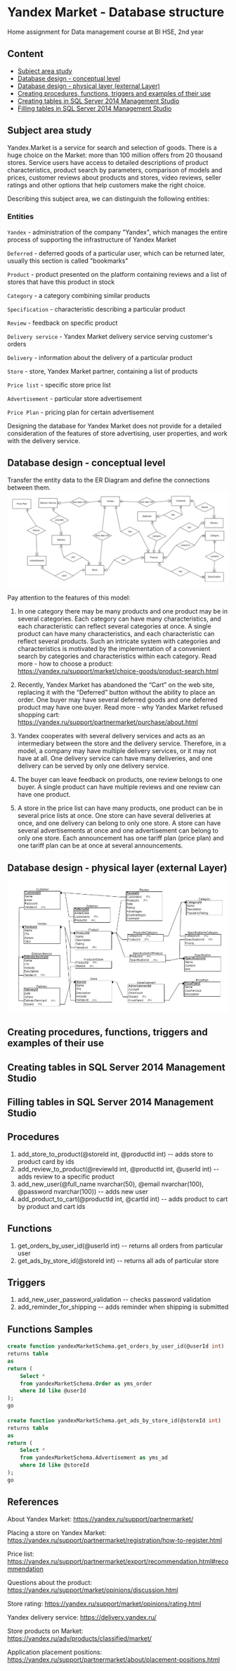 # Yandex Market - Database structure
Home assignment for Data management course at BI HSE, 2nd year

## Content
* [Subject area study](#subject_area)
* [Database design - conceptual level](#database_concept)
* [Database design - physical layer (external Layer)](#)
* [Creating procedures, functions, triggers and examples of their use](#)
* [Creating tables in SQL Server 2014 Management Studio](#)
* [Filling tables in SQL Server 2014 Management Studio](#)

<a name="subject_area"></a>
## Subject area study
Yandex.Market is a service for search and selection of goods. There is a huge choice on the Market: more than 100 million offers from 20 thousand stores.
Service users have access to detailed descriptions of product characteristics, product search by parameters, comparison of models and prices, customer reviews about products and stores, video reviews, seller ratings and other options that help customers make the right choice.

Describing this subject area, we can distinguish the following entities:

### Entities
`Yandex` - administration of the company "Yandex", which manages the entire process of supporting the infrastructure of Yandex Market

`Deferred` - deferred goods of a particular user, which can be returned later, usually this section is called "bookmarks"

`Product` - product presented on the platform containing reviews and a list of stores that have this product in stock

`Category` - a category combining similar products

`Specification` - characteristic describing a particular product

`Review` - feedback on specific product

`Delivery service` - Yandex Market delivery service serving customer's orders

`Delivery` - information about the delivery of a particular product

`Store` - store, Yandex Market partner, containing a list of products

`Price list` - specific store price list

`Advertisement` - particular store advertisement

`Price Plan` - pricing plan for certain advertisement

Designing the database for Yandex Market does not provide for a detailed consideration of the features of store advertising, user properties, and work with the delivery service.


<a name="database_concept"></a>
## Database design - conceptual level

Transfer the entity data to the ER Diagram and define the connections between them.
![yandex_market_conceptual_level](https://github.com/AndreyVolkovBI/SQL_Projects/blob/master/conceptual_level.png)

Pay attention to the features of this model:
1. In one category there may be many products and one product may be in several categories. Each category can have many characteristics, and each characteristic can reflect several categories at once. A single product can have many characteristics, and each characteristic can reflect several products. Such an intricate system with categories and characteristics is motivated by the implementation of a convenient search by categories and characteristics within each category. Read more - how to choose a product: https://yandex.ru/support/market/choice-goods/product-search.html

2. Recently, Yandex Market has abandoned the “Cart” on the web site, replacing it with the “Deferred” button without the ability to place an order. One buyer may have several deferred goods and one deferred product may have one buyer. Read more - why Yandex Market refused shopping cart: https://yandex.ru/support/partnermarket/purchase/about.html

3. Yandex cooperates with several delivery services and acts as an intermediary between the store and the delivery service. Therefore, in a model, a company may have multiple delivery services, or it may not have at all. One delivery service can have many deliveries, and one delivery can be served by only one delivery service.

4. The buyer can leave feedback on products, one review belongs to one buyer. A single product can have multiple reviews and one review can have one product.

5. A store in the price list can have many products, one product can be in several price lists at once. One store can have several deliveries at once, and one delivery can belong to only one store. A store can have several advertisements at once and one advertisement can belong to only one store. Each announcement has one tariff plan (price plan) and one tariff plan can be at once at several announcements.

<a name="database_physical"></a>
## Database design - physical layer (external Layer)
![yandex_market_physical_level](https://github.com/AndreyVolkovBI/SQL_Projects/blob/master/physical_level.png)

<a name="creating_proc_func_trig"></a>
## Creating procedures, functions, triggers and examples of their use

<a name="creating_tables"></a>
## Creating tables in SQL Server 2014 Management Studio

<a name="filling_tables"></a>
## Filling tables in SQL Server 2014 Management Studio

## Procedures
1. add_store_to_product(@storeId int, @productId int)  -- adds store to product card by ids
2. add_review_to_product(@reviewId int, @productId int, @userId int)  -- adds review to a specific product
3. add_new_user(@full_name nvarchar(50), @email nvarchar(100), @password nvarchar(100))  -- adds new user
4. add_product_to_cart(@productId int, @cartId int)  -- adds product to cart by product and cart ids

## Functions
1. get_orders_by_user_id(@userId int)  -- returns all orders from particular user
2. get_ads_by_store_id(@storeId int)  -- returns all ads of particular store

## Triggers
1. add_new_user_password_validation  -- checks password validation
2. add_reminder_for_shipping  -- adds reminder when shipping is submitted


## Functions Samples
```sql
create function yandexMarketSchema.get_orders_by_user_id(@userId int)
returns table
as
return (
	Select *
	from yandexMarketSchema.Order as yms_order
	where Id like @userId
);
go

create function yandexMarketSchema.get_ads_by_store_id(@storeId int)
returns table
as
return (
	Select *
	from yandexMarketSchema.Advertisement as yms_ad
	where Id like @storeId
);
go
```


## References
About Yandex Market: https://yandex.ru/support/partnermarket/

Placing a store on Yandex Market: https://yandex.ru/support/partnermarket/registration/how-to-register.html

Price list: https://yandex.ru/support/partnermarket/export/recommendation.html#recommendation

Questions about the product: https://yandex.ru/support/market/opinions/discussion.html

Store rating: https://yandex.ru/support/market/opinions/rating.html

Yandex delivery service: https://delivery.yandex.ru/

Store products on Market: https://yandex.ru/adv/products/classified/market/

Application placement positions: https://yandex.ru/support/partnermarket/about/placement-positions.html
